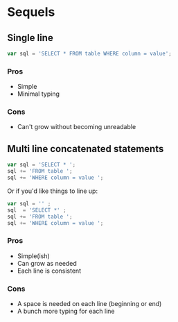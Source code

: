 # Sequels

## Single line

```javascript
var sql = 'SELECT * FROM table WHERE column = value';
```

### Pros

- Simple
- Minimal typing

### Cons

- Can't grow without becoming unreadable

## Multi line concatenated statements

```javascript
var sql = 'SELECT * ';
sql += 'FROM table ';
sql += 'WHERE column = value ';
```
  
Or if you'd like things to line up:
  
```javascript
var sql = '' ;
sql  = 'SELECT *' ;
sql += 'FROM table ';
sql += 'WHERE column = value ';
```

### Pros

- Simple(ish)
- Can grow as needed
- Each line is consistent

### Cons

- A space is needed on each line (beginning or end)
- A bunch more typing for each line
